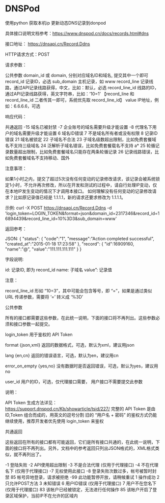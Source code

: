# DNSPod
使用python 获取本机ip 更新动态DNS记录到donpod

具体接口说明文档参考：https://www.dnspod.cn/docs/records.html#dns


接口地址： https://dnsapi.cn/Record.Ddns

HTTP请求方式：POST

请求参数：

公共参数
domain_id 或 domain, 分别对应域名ID和域名, 提交其中一个即可
record_id 记录ID，必选
sub_domain 主机记录，如 www
record_line 记录线路，通过API记录线路获得，中文，比如：默认，必选
record_line_id 线路的ID，通过API记录线路获得，英文字符串，比如：‘10=1’ 【record_line 和 record_line_id 二者传其一即可，系统优先取 record_line_id】
value IP地址，例如：6.6.6.6，可选

响应代码：

共通返回
-15 域名已被封禁
-7 企业账号的域名需要升级才能设置
-8 代理名下用户的域名需要升级才能设置
6 域名ID错误
7 不是域名所有者或没有权限
8 记录ID错误
21 域名被锁定
22 子域名不合法
23 子域名级数超出限制，比如免费套餐域名不支持三级域名
24 泛解析子域名错误，比如免费套餐载名不支持 a*
25 轮循记录数量超出限制，比如免费套餐域名只能存在两条轮循记录
26 记录线路错误，比如免费套餐域名不支持移动、国外

注意事项：

如果1小时之内，提交了超过5次没有任何变动的记录修改请求，该记录会被系统锁定1小时，不允许再次修改，所以在开发和测试的过程中，请自行处理IP变动，仅在本地IP发生变动的情况下才调用本接口。
如何理解没有任何变动的记录修改请求？比如原记录值已经是 1.1.1.1，新的请求还要求修改为 1.1.1.1。

示例:
curl -X POST https://dnsapi.cn/Record.Ddns -d 'login_token=LOGIN_TOKEN&format=json&domain_id=2317346&record_id=16894439&record_line_id=10%3D3&sub_domain=www'

返回参考：

JSON:
{
    "status": {
        "code":"1",
        "message":"Action completed successful",
        "created_at":"2015-01-18 17:23:58"
    },
    "record": {
        "id":16909160,
        "name":"@",
        "value":"111.111.111.111"
    }
}

字段说明:

id: 记录ID, 即为 record_id
name: 子域名
value”: 记录值

注意：

record_line_id 形如 “10=3”，其中可能会包含等号，即 “=”，如果是通过类似 URL 传递参数，需要将 ‘=’ 转义成 ‘%3D’


公共参数

所有的接口都需要这些参数，在此统一说明，下面的接口将不再列出。这些参数必须和接口参数一起提交。

login_token 用于鉴权的 API Token

format {json,xml} 返回的数据格式，可选，默认为xml，建议用json

lang {en,cn} 返回的错误语言，可选，默认为en，建议用cn

error_on_empty {yes,no} 没有数据时是否返回错误，可选，默认为yes，建议用no

user_id 用户的ID，可选，仅代理接口需要， 用户接口不需要提交此参数

说明：

API Token 生成方法详见：https://support.dnspod.cn/Kb/showarticle/tsid/227/  完整的 API Token 是由 ID,Token 组合而成的，用英文的逗号分割
旧的 “用户名 + 密码” 的鉴权方式仍能继续使用，推荐开发者优先使用 login_token 来鉴权


共通返回

这些返回在所有的接口都有可能返回，它们是所有接口共通的，在此统一说明，下面的接口将不再列出。另外，文档中的参考返回只列出JSON格式的，XML格式类似，就不再列出了。

-1 登陆失败
-2 API使用超出限制
-3 不是合法代理 (仅用于代理接口)
-4 不在代理名下 (仅用于代理接口)
-7 无权使用此接口
-8 登录失败次数过多，帐号被暂时封禁
85 帐号异地登录，请求被拒绝
-99 此功能暂停开放，请稍候重试
1 操作成功
2 只允许POST方法
3 未知错误
6 用户ID错误 (仅用于代理接口)
7 用户不在您名下 (仅用于代理接口)
83 该帐户已经被锁定，无法进行任何操作
85 该帐户开启了登录区域保护，当前IP不在允许的区域内
